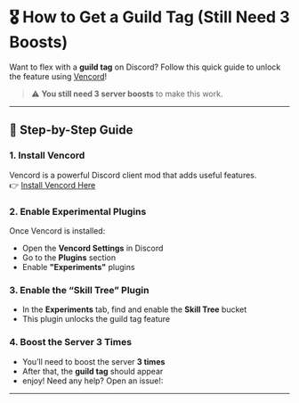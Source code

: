 # 🎖️ How to Get a Guild Tag (Still Need 3 Boosts)

Want to flex with a **guild tag** on Discord? Follow this quick guide to unlock the feature using [Vencord](https://vencord.dev)!

> ⚠️ **You still need 3 server boosts** to make this work.

---

## 🚀 Step-by-Step Guide

### 1. Install Vencord
Vencord is a powerful Discord client mod that adds useful features.  
👉 [Install Vencord Here](https://vencord.dev)

### 2. Enable Experimental Plugins
Once Vencord is installed:
- Open the **Vencord Settings** in Discord
- Go to the **Plugins** section
- Enable **"Experiments"** plugins

### 3. Enable the “Skill Tree” Plugin
- In the **Experiments** tab, find and enable the **Skill Tree** bucket
- This plugin unlocks the guild tag feature

### 4. Boost the Server 3 Times
- You’ll need to boost the server **3 times**
- After that, the **guild tag** should appear
- enjoy! Need any help? Open an issue!:
****
